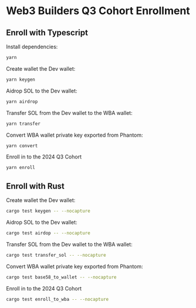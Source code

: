 # Web3 Builders Q3 Cohort Enrollment

## Enroll with Typescript

Install dependencies:

```sh
yarn
```

Create wallet the Dev wallet:

```sh
yarn keygen
```

Aidrop SOL to the Dev wallet:

```sh
yarn airdrop
```

Transfer SOL from the Dev wallet to the WBA wallet:

```sh
yarn transfer
```

Convert WBA wallet private key exported from Phantom:

```sh
yarn convert
```

Enroll in to the 2024 Q3 Cohort

```sh
yarn enroll
```

## Enroll with Rust

Create wallet the Dev wallet:

```sh
cargo test keygen -- --nocapture
```

Aidrop SOL to the Dev wallet:

```sh
cargo test airdop -- --nocapture
```

Transfer SOL from the Dev wallet to the WBA wallet:

```sh
cargo test transfer_sol -- --nocapture
```

Convert WBA wallet private key exported from Phantom:

```sh
cargo test base58_to_wallet -- --nocapture
```

Enroll in to the 2024 Q3 Cohort

```sh
cargo test enroll_to_wba -- --nocapture
```